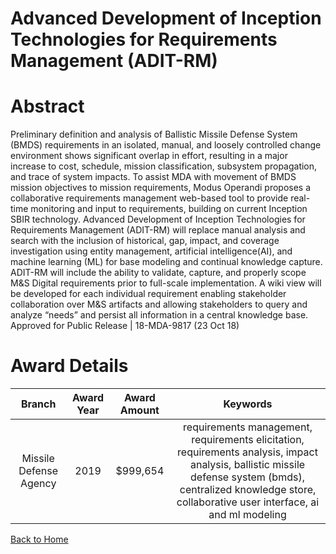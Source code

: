 
Advanced Development of Inception Technologies for Requirements Management (ADIT-RM)
====================================================================================

# Abstract


Preliminary definition and analysis of Ballistic Missile Defense System (BMDS) requirements in an isolated, manual, and loosely controlled change environment shows significant overlap in effort, resulting in a major increase to cost, schedule, mission classification, subsystem propagation, and trace of system impacts. To assist MDA with movement of BMDS mission objectives to mission requirements, Modus Operandi proposes a collaborative requirements management web-based tool to provide real-time monitoring and input to requirements, building on current Inception SBIR technology. Advanced Development of Inception Technologies for Requirements Management (ADIT-RM) will replace manual analysis and search with the inclusion of historical, gap, impact, and coverage investigation using entity management, artificial intelligence(AI), and machine learning (ML) for base modeling and continual knowledge capture. ADIT-RM will include the ability to validate, capture, and properly scope M&S Digital requirements prior to full-scale implementation. A wiki view will be developed for each individual requirement enabling stakeholder collaboration over M&S artifacts and allowing stakeholders to query and analyze “needs” and persist all information in a central knowledge base. Approved for Public Release | 18-MDA-9817 (23 Oct 18)  

# Award Details

|Branch|Award Year|Award Amount|Keywords|
| :---: | :---: | :---: | :---: |
|Missile Defense Agency|2019|$999,654|requirements management, requirements elicitation, requirements analysis, impact analysis, ballistic missile defense system (bmds), centralized knowledge store, collaborative user interface, ai and ml modeling|
  
  


[Back to Home](https://github.com/chrischow/dod_sbir_awards/Reports/CC/#1164)